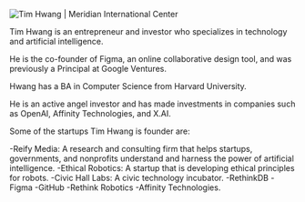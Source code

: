 ![Tim Hwang | Meridian International Center](https://www.meridian.org/wp-content/uploads/2018/10/Tim-Hwang.jpg)

Tim Hwang is an entrepreneur and investor who specializes in technology and artificial intelligence. 

He is the co-founder of Figma, an online collaborative design tool, and was previously a Principal at Google Ventures.

Hwang has a BA in Computer Science from Harvard University.

He is an active angel investor and has made investments in companies such as OpenAI, Affinity Technologies, and X.AI.

Some of the startups Tim Hwang is founder are:


-Reify Media: A research and consulting firm that helps startups, governments, and nonprofits understand and harness the power of artificial intelligence.
-Ethical Robotics: A startup that is developing ethical principles for robots.
-Civic Hall Labs: A civic technology incubator.
-RethinkDB
-Figma
-GitHub
-Rethink Robotics 
-Affinity Technologies.